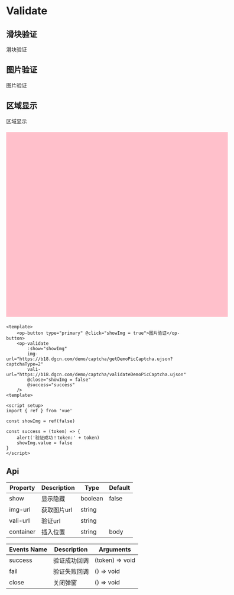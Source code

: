 # Validate

## 滑块验证

<ClientOnly>
    <op-button type="primary" @click="showSlider = true">滑块验证</op-button>
    <op-validate 
        :show="showSlider"
        img-url="https://b18.dgcn.com/demo/captcha/getDemoPicCaptcha.ujson?captchaType=1" 
        vali-url="https://b18.dgcn.com/demo/captcha/validateDemoPicCaptcha.ujson"
        @close="showSlider = false"
        @success="success"
    />
</ClientOnly>

## 图片验证

<ClientOnly>
    <op-button type="primary" @click="showImg = true">图片验证</op-button>
    <op-validate 
        :show="showImg"
        img-url="https://b18.dgcn.com/demo/captcha/getDemoPicCaptcha.ujson?captchaType=2" 
        vali-url="https://b18.dgcn.com/demo/captcha/validateDemoPicCaptcha.ujson"
        @close="showImg = false"
        @success="success"
    />
</ClientOnly>

<script setup>
import { ref } from 'vue'

const showSlider = ref(false)
const showImg = ref(false)
const showBox = ref(false)

const success = (token) => {
    alert('验证成功！token:' + token)
    showSlider.value = false
    showImg.value = false
    showBox.value = false
}
</script>

## 区域显示

<ClientOnly>
    <op-button type="primary" @click="showBox = true">区域显示</op-button>
    <div class="test"></div>
    <op-validate 
        container=".test"
        :show="showBox"
        img-url="https://b18.dgcn.com/demo/captcha/getDemoPicCaptcha.ujson?captchaType=1" 
        vali-url="https://b18.dgcn.com/demo/captcha/validateDemoPicCaptcha.ujson"
        @close="showBox = false"
        @success="success"
    />
</ClientOnly>

<style>
    .test {
        position: relative;
        width: 600px;
        height: 500px;
        background: pink;
        margin: 20px auto;
    }
</style>

```vue
<template>
    <op-button type="primary" @click="showImg = true">图片验证</op-button>
    <op-validate 
        :show="showImg"
        img-url="https://b18.dgcn.com/demo/captcha/getDemoPicCaptcha.ujson?captchaType=2" 
        vali-url="https://b18.dgcn.com/demo/captcha/validateDemoPicCaptcha.ujson"
        @close="showImg = false"
        @success="success"
    />
<template>

<script setup>
import { ref } from 'vue'

const showImg = ref(false)

const success = (token) => {
    alert('验证成功！token:' + token)
    showImg.value = false
}
</script>
```

## Api

| Property  | Description | Type    | Default |
| --------- | ----------- | ------- | ------- |
| show      | 显示隐藏    | boolean | false   |
| img-url   | 获取图片url | string  |         |
| vali-url  | 验证url     | string  |         |
| container | 插入位置    | string  | body    |



| Events Name | Description  | Arguments       |
| ----------- | ------------ | --------------- |
| success     | 验证成功回调 | (token) => void |
| fail        | 验证失败回调 | () => void      |
| close       | 关闭弹窗     | () => void      |


